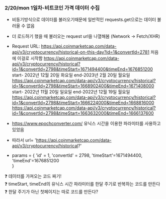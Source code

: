 ### 2/20/mon 1일차-비트코인 가격 데이터 수집

* 비동기방식으로 데이터를 불러오기때문에 일반적인 requests.get으로는 데이터 불러올 수 없음 
* 더 로드하기 했을 때 불러오는 request url을 나열해봄 (Network -> Fetch/XHR) 

* Request URL: https://api.coinmarketcap.com/data-api/v3/cryptocurrency/historical-on-this-day?id=1&convertId=2781 처음에 이걸로 시작함
https://api.coinmarketcap.com/data-api/v3/cryptocurrency/historical?id=1&convertId=2798&timeStart=1671494400&timeEnd=1676851200 start- 2022년 12월 20일 화요일 end-2023년 2월 20일 월요일
https://api.coinmarketcap.com/data-api/v3/cryptocurrency/historical?id=1&convertId=2798&timeStart=1668902400&timeEnd=1671408000 start- 2022년 11월 20일 일요일 end-2022년 12월 19일 월요일 
https://api.coinmarketcap.com/data-api/v3/cryptocurrency/historical?id=1&convertId=2798&timeStart=1666224000&timeEnd=1668816000
https://api.coinmarketcap.com/data-api/v3/cryptocurrency/historical?id=1&convertId=2798&timeStart=1663632000&timeEnd=1666137600 

* https://www.epochconverter.com/ 유닉스 시간을 이용한 파라미터를 사용하고 있었음

* 따라서 url= 'https://api.coinmarketcap.com/data-api/v3/cryptocurrency/historical?' 
* params = {
	'id' = 1,
	'convertld' = 2798,
	'timeStart'=1671494400, 
	'timeEnd'=1676851200  
}    

:question: 데이터를 가져오는 코드 짜기!   
:question: timeStart, timeEnd의 유닉스 시간 파라미터를 한달 주기로 반복하는 코드를 만든다   
:question: 한달 주기가 아닌 첫페이지는 따로 코드를 만든다?  